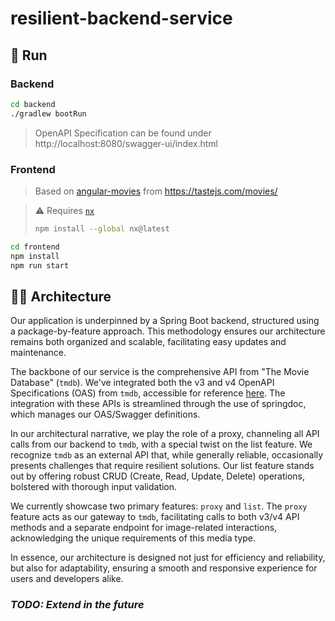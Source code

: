 # resilient-backend-service



## 🚀 Run

### Backend

```bash
cd backend
./gradlew bootRun
```

> OpenAPI Specification can be found under http://localhost:8080/swagger-ui/index.html

### Frontend

> Based on [angular-movies](https://github.com/tastejs/angular-movies/tree/2fb531a51da71875bc188ebb754cacffeb080f68) from https://tastejs.com/movies/

> ⚠️ Requires [`nx`](https://nx.dev/getting-started/installation#installing-nx-globally)
>
> ```bash
> npm install --global nx@latest
> ```

```bash
cd frontend
npm install
npm run start
```



## 🧑‍💻 Architecture

Our application is underpinned by a Spring Boot backend, structured using a package-by-feature approach. This methodology ensures our architecture remains both organized and scalable, facilitating easy updates and maintenance.

The backbone of our service is the comprehensive API from "The Movie Database" (`tmdb`). We've integrated both the v3 and v4 OpenAPI Specifications (OAS) from `tmdb`, accessible for reference [here](https://developer.themoviedb.org/openapi). The integration with these APIs is streamlined through the use of springdoc, which manages our OAS/Swagger definitions.

In our architectural narrative, we play the role of a proxy, channeling all API calls from our backend to `tmdb`, with a special twist on the list feature. We recognize `tmdb` as an external API that, while generally reliable, occasionally presents challenges that require resilient solutions. Our list feature stands out by offering robust CRUD (Create, Read, Update, Delete) operations, bolstered with thorough input validation.

We currently showcase two primary features: `proxy` and `list`. The `proxy` feature acts as our gateway to `tmdb`, facilitating calls to both v3/v4 API methods and a separate endpoint for image-related interactions, acknowledging the unique requirements of this media type.

In essence, our architecture is designed not just for efficiency and reliability, but also for adaptability, ensuring a smooth and responsive experience for users and developers alike.

### *TODO: Extend in the future*
